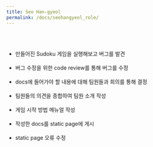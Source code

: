 ```yaml
---
title: Seo Han-gyeol
permalink: /docs/seohangyeol_role/
---
```

<br><br>

- 만들어진 Sudoku 게임을 실행해보고 버그를 발견<br><br>
- 버그 수정을 위한 code review를 통해 버그를 수정<br><br>
- docs에 들어가야 할 내용에 대해 팀원들과 회의를 통해 결정<br><br>
- 팀원들의 의견을 종합하여 팀원 소개 작성<br><br>
- 게임 시작 방법 메뉴얼 작성<br><br>
- 작성한 docs를 static page에 게시<br><br>
- static page 오류 수정<br><br>
